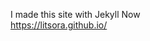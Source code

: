I made this site with Jekyll Now  
<a href="https://litsora.github.io/" target="_blank">https://litsora.github.io/</a>